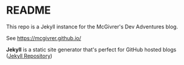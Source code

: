 # README
This repo is a Jekyll instance for the McGivrer's Dev Adventures blog.

See https://mcgivrer.github.io/


**Jekyll** is a static site generator that's perfect for GitHub hosted blogs ([Jekyll Repository](https://github.com/jekyll/jekyll))

<!--stackedit_data:
eyJoaXN0b3J5IjpbMTE1ODQwNzM0Ml19
-->